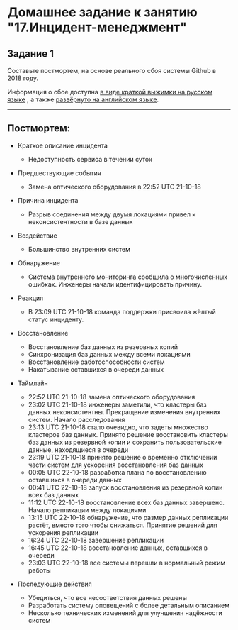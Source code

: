 # Домашнее задание к занятию "17.Инцидент-менеджмент"

## Задание 1

Составьте постмортем, на основе реального сбоя системы Github в 2018 году.

Информация о сбое доступна [в виде краткой выжимки на русском языке](https://habr.com/ru/post/427301/) , а
также [развёрнуто на английском языке](https://github.blog/2018-10-30-oct21-post-incident-analysis/).


---

## Постмортем:

- Краткое описание инцидента
    - Недоступность сервиса в течении суток

- Предшествующие события
    - Замена оптического оборудования в 22:52 UTC 21-10-18

- Причина инцидента
    - Разрыв соединения между двумя локациями привел к неконсистентности в базе данных

- Воздействие
    - Большинство внутренних систем

- Обнаружение
    - Система внутреннего мониторинга сообщила о многочисленных ошибках. Инженеры начали идентифицировать причину.

- Реакция
    - В 23:09 UTC 21-10-18 команда поддержки присвоила жёлтый статус инциденту.

- Восстановление
    - Восстановление баз данных из резервных копий
    - Синхронизация баз данных между всеми локациями
    - Восстановление работоспособности систем
    - Накатывание оставшихся в очереди данных 

- Таймлайн
    - 22:52 UTC 21-10-18 замена оптического оборудования
    - 23:02 UTC 21-10-18 инженеры заметили, что кластеры баз данных неконсистентны. Прекращение изменения внутренних систем. Начало расследования
    - 23:13 UTC 21-10-18 стало очевидно, что задеты множество кластеров баз данных. Принято решение восстановить кластеры баз данных из резервной копии и сохранить пользовательские данные, находящиеся в очереди
    - 23:19 UTC 21-10-18 принято решение о временно отключении части систем для ускорения восстановления баз данных
    - 00:05 UTC 22-10-18 разработка плана по восстановлению оставшихся в очереди данных
    - 00:41 UTC 22-10-18 запуск восстановления из резервной копии всех баз данных
    - 11:12 UTC 22-10-18 восстановление всех баз данных завершено. Начало репликации между локациями
    - 13:15 UTC 22-10-18 обнаружение, что размер данных репликации растёт, вместо того чтобы снижаться. Принятие решений для ускорения репликации
    - 16:24 UTC 22-10-18 завершение репликации
    - 16:45 UTC 22-10-18 восстановление данных, оставшихся в очереди
    - 23:03 UTC 22-10-18 все системы перешли в нормальный режим работы

- Последующие действия
    - Убедиться, что все несоответствия данных решены
    - Разработать систему оповещений с более детальным описанием
    - Несколько технических изменений для улучшения надёжности систем


